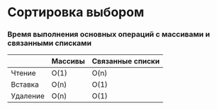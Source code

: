 # Сортировка выбором

### Время выполнения основных операций с массивами и связанными списками
<table>
    <thead>
        <tr>
            <th></th>
            <th>Массивы</th>
            <th>Связанные списки</th>
        </tr>
    </thead>
    <tbod>
        <tr>
            <td>Чтение</td>
            <td>O(1)</td>
            <td>O(n)</td>
        </tr>
        <tr>
            <td>Вставка</td>
            <td>O(n)</td>
            <td>O(1)</td>
        </tr>
        <tr>
            <td>Удаление</td>
            <td>O(n)</td>
            <td>O(1)</td>
        </tr>
    </tbod>
</table>